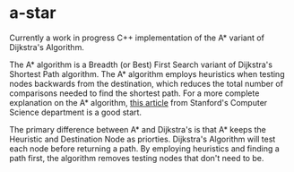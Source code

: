 # a-star
Currently a work in progress C++ implementation of the A* variant of Dijkstra's Algorithm.

The A* algorithm is a Breadth (or Best) First Search variant of Dijkstra's Shortest Path algorithm. The A* algorithm employs heuristics when testing nodes backwards from the destination, which reduces
the total number of comparisons needed to find the shortest path. For a more complete explanation on the A* algorithm, [this article](http://theory.stanford.edu/~amitp/GameProgramming/AStarComparison.html) from Stanford's Computer Science department is a good start.

The primary difference between A* and Dijkstra's is that A* keeps the Heuristic and Destination Node as priorties. Dijkstra's Algorithm will test each node before returning a path. By employing heuristics and finding a path first, the algorithm removes testing nodes that don't need to be.
